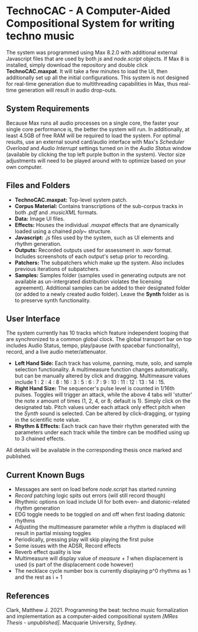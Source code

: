 # TechnoCAC - A Computer-Aided Compositional System for writing techno music

The system was programmed using Max 8.2.0 with additional external Javascript files that are used by both *js* and *node.script* objects. If Max 8 is installed, simply download the repository and double click **TechnoCAC.maxpat**. It will take a few minutes to load the UI, then additionally set up all the initial configurations. This system is not designed for real-time generation due to multithreading capabilities in Max, thus real-time generation will result in audio drop-outs.

## System Requirements
Because Max runs all audio processes on a single core, the faster your single core performance is, the better the system will run. In additionally, at least 4.5GB of free RAM will be required to load the system. For optimal results, use an external sound card/audio interface with Max's *Scheduler Overload* and *Audio Interrupt* settings turned on in the *Audio Status* window (available by clicking the top left purple button in the system). Vector size adjustments will need to be played around with to optimize based on your own computer.

## Files and Folders

 - **TechnoCAC.maxpat:** Top-level system patch.
 - **Corpus Material:** Contains transcriptions of the sub-corpus tracks in both *.pdf* and *.musicXML* formats.
 - **Data:** Image UI files.
 - **Effects:** Houses the individual *.maxpat* effects that are dynamically loaded using a chained *poly~* structure.
 - **Javascript:** *.js* files used by the system, such as UI elements and rhythm generation.
 - **Outputs:** Recorded outputs used for assessment in *.wav* format. Includes screenshots of each output's setup prior to recording.
 - **Patchers:** The subpatchers which make up the system. Also includes previous iterations of subpatchers.
 - **Samples:** Samples folder (samples used in generating outputs are not available as un-intergrated distribution violates the licensing agreement). Additional samples can be added to their designated folder (or added to a newly created audio folder). Leave the **Synth** folder as is to preserve synth functionality.

## User Interface

The system currently has 10 tracks which feature independent looping that are synchronized to a common global clock. The global transport bar on top includes Audio Status, tempo, play/pause (with spacebar functionality), record, and a live audio meter/attenuator.

 - **Left Hand Side:** Each track has volume, panning, mute, solo, and sample selection functionality. A multimeasure function changes automatically, but can be manually altered by click and dragging. Multimeasure values include 1 : 2 : 4 : 8 : 16 : 3 : 5 : 6 : 7 : 9 : 10 : 11 : 12 : 13 : 14 : 15.
 - **Right Hand Size:** The sequencer's pulse level is counted in 1/16th pulses. Toggles will trigger an attack, while the above 4 tabs will 'stutter' the note *x* amount of times (1, 2, 4, or 8; default is 1). Simply click on the designated tab. Pitch values under each attack only effect pitch when the *Synth* sound is selected. Can be altered by click-dragging, or typing in the scientific note value.
 - **Rhythm & Effects:** Each track can have their rhythm generated with the parameters under each track while the timbre can be modified using up to 3 chained effects.

All details will be available in the corresponding thesis once marked and published.

## Current Known Bugs

 - Messages are sent on load before *node.script* has started running
 - *Record* patching logic spits out errors (will still record though)
 - Rhythmic options on load include UI for both even- and diatonic-related rhythm generation
 - EDG toggle needs to be toggled on and off when first loading diatonic rhythms
 - Adjusting the multimeasure parameter while a rhythm is displaced will result in partial missing toggles
 - Periodically, pressing play will skip playing the first pulse
 - Some issues with the ADSR, Record effects
 - Reverb effect quality is low
 - Multimeasure will display value of *measure + 1* when displacement is used (is part of the displacement code however)
 - The necklace cycle number box is currently displaying p^0 rhythms as 1 and the rest as i + 1

## References

Clark, Matthew J. 2021. Programming the beat: techno music formalization and implementation as a computer-aided compositional system *[MRes Thesis - unpublished]*. Macquarie University, Sydney.

